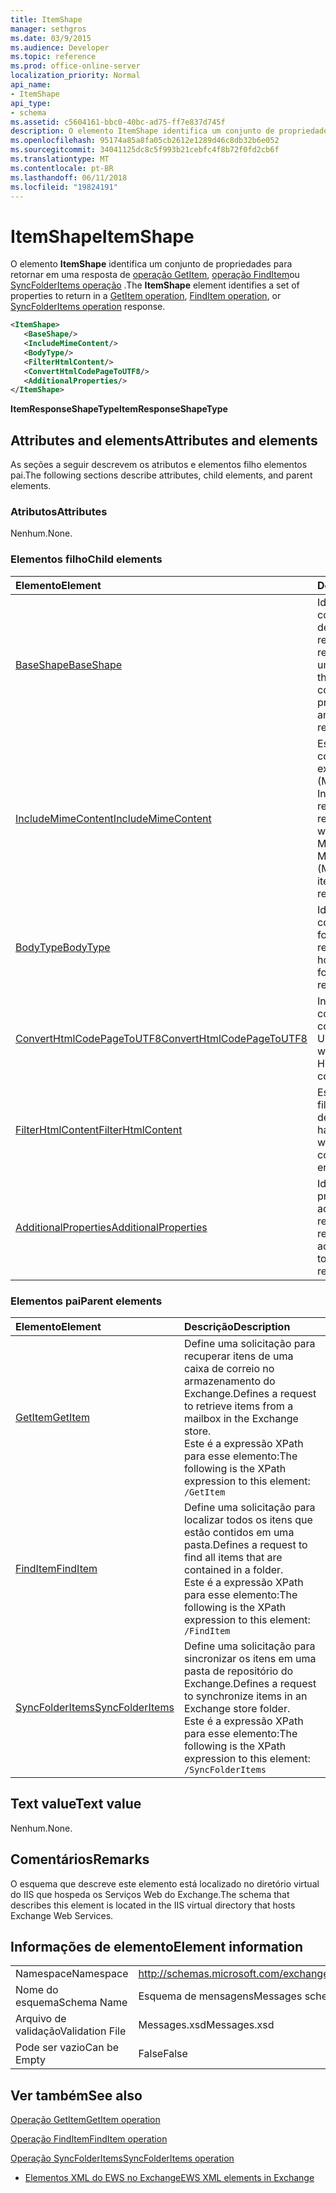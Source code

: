 ```yaml
---
title: ItemShape
manager: sethgros
ms.date: 03/9/2015
ms.audience: Developer
ms.topic: reference
ms.prod: office-online-server
localization_priority: Normal
api_name:
- ItemShape
api_type:
- schema
ms.assetid: c5604161-bbc0-40bc-ad75-ff7e837d745f
description: O elemento ItemShape identifica um conjunto de propriedades para retornar em uma operação de GetItem, operação FindItem ou resposta de operação SyncFolderItems.
ms.openlocfilehash: 95174a85a8fa05cb2612e1289d46c8db32b6e052
ms.sourcegitcommit: 34041125dc8c5f993b21cebfc4f8b72f0fd2cb6f
ms.translationtype: MT
ms.contentlocale: pt-BR
ms.lasthandoff: 06/11/2018
ms.locfileid: "19824191"
---
```

# <a name="itemshape"></a><span data-ttu-id="b9f9b-103">ItemShape</span><span class="sxs-lookup"><span data-stu-id="b9f9b-103">ItemShape</span></span>

<span data-ttu-id="b9f9b-104">O elemento **ItemShape** identifica um conjunto de propriedades para retornar em uma resposta de [operação GetItem](getitem-operation.md), [operação FindItem](finditem-operation.md)ou [SyncFolderItems operação](syncfolderitems-operation.md) .</span><span class="sxs-lookup"><span data-stu-id="b9f9b-104">The **ItemShape** element identifies a set of properties to return in a [GetItem operation](getitem-operation.md), [FindItem operation](finditem-operation.md), or [SyncFolderItems operation](syncfolderitems-operation.md) response.</span></span> 
  
```XML
<ItemShape>
   <BaseShape/>
   <IncludeMimeContent/>
   <BodyType/>
   <FilterHtmlContent/>
   <ConvertHtmlCodePageToUTF8/>
   <AdditionalProperties/>
</ItemShape>
```

 <span data-ttu-id="b9f9b-105">**ItemResponseShapeType**</span><span class="sxs-lookup"><span data-stu-id="b9f9b-105">**ItemResponseShapeType**</span></span>
## <a name="attributes-and-elements"></a><span data-ttu-id="b9f9b-106">Attributes and elements</span><span class="sxs-lookup"><span data-stu-id="b9f9b-106">Attributes and elements</span></span>

<span data-ttu-id="b9f9b-107">As seções a seguir descrevem os atributos e elementos filho elementos pai.</span><span class="sxs-lookup"><span data-stu-id="b9f9b-107">The following sections describe attributes, child elements, and parent elements.</span></span>
  
### <a name="attributes"></a><span data-ttu-id="b9f9b-108">Atributos</span><span class="sxs-lookup"><span data-stu-id="b9f9b-108">Attributes</span></span>

<span data-ttu-id="b9f9b-109">Nenhum.</span><span class="sxs-lookup"><span data-stu-id="b9f9b-109">None.</span></span>
  
### <a name="child-elements"></a><span data-ttu-id="b9f9b-110">Elementos filho</span><span class="sxs-lookup"><span data-stu-id="b9f9b-110">Child elements</span></span>

|<span data-ttu-id="b9f9b-111">**Elemento**</span><span class="sxs-lookup"><span data-stu-id="b9f9b-111">**Element**</span></span>|<span data-ttu-id="b9f9b-112">**Descrição**</span><span class="sxs-lookup"><span data-stu-id="b9f9b-112">**Description**</span></span>|
|:-----|:-----|
|[<span data-ttu-id="b9f9b-113">BaseShape</span><span class="sxs-lookup"><span data-stu-id="b9f9b-113">BaseShape</span></span>](baseshape.md) <br/> |<span data-ttu-id="b9f9b-114">Identifica a configuração básica de propriedades para retornar em uma resposta de item ou uma pasta.</span><span class="sxs-lookup"><span data-stu-id="b9f9b-114">Identifies the basic configuration of properties to return in an item or folder response.</span></span>  <br/> |
|[<span data-ttu-id="b9f9b-115">IncludeMimeContent</span><span class="sxs-lookup"><span data-stu-id="b9f9b-115">IncludeMimeContent</span></span>](includemimecontent.md) <br/> |<span data-ttu-id="b9f9b-116">Especifica se o conteúdo de email extensões MIME (Multipurpose Internet) de um item é retornado na resposta.</span><span class="sxs-lookup"><span data-stu-id="b9f9b-116">Specifies whether the Multipurpose Internet Mail Extensions (MIME) content of an item is returned in the response.</span></span>  <br/> |
|[<span data-ttu-id="b9f9b-117">BodyType</span><span class="sxs-lookup"><span data-stu-id="b9f9b-117">BodyType</span></span>](bodytype.md) <br/> |<span data-ttu-id="b9f9b-118">Identifica como o corpo de texto é formatado na resposta.</span><span class="sxs-lookup"><span data-stu-id="b9f9b-118">Identifies how the body text is formatted in the response.</span></span>  <br/> |
|[<span data-ttu-id="b9f9b-119">ConvertHtmlCodePageToUTF8</span><span class="sxs-lookup"><span data-stu-id="b9f9b-119">ConvertHtmlCodePageToUTF8</span></span>](converthtmlcodepagetoutf8.md) <br/> |<span data-ttu-id="b9f9b-120">Indica se o item do corpo em HTML é convertido em UTF8.</span><span class="sxs-lookup"><span data-stu-id="b9f9b-120">Indicates whether the item HTML body is converted to UTF8.</span></span>  <br/> |
|[<span data-ttu-id="b9f9b-121">FilterHtmlContent</span><span class="sxs-lookup"><span data-stu-id="b9f9b-121">FilterHtmlContent</span></span>](filterhtmlcontent.md) <br/> |<span data-ttu-id="b9f9b-122">Especifica se a filtragem de conteúdo de HTML está habilitado.</span><span class="sxs-lookup"><span data-stu-id="b9f9b-122">Specifies whether HTML content filtering is enabled.</span></span>  <br/> |
|[<span data-ttu-id="b9f9b-123">AdditionalProperties</span><span class="sxs-lookup"><span data-stu-id="b9f9b-123">AdditionalProperties</span></span>](additionalproperties.md) <br/> |<span data-ttu-id="b9f9b-124">Identifica as propriedades adicionais para retornar em uma resposta.</span><span class="sxs-lookup"><span data-stu-id="b9f9b-124">Identifies additional properties to return in a response.</span></span>  <br/> |
   
### <a name="parent-elements"></a><span data-ttu-id="b9f9b-125">Elementos pai</span><span class="sxs-lookup"><span data-stu-id="b9f9b-125">Parent elements</span></span>

|<span data-ttu-id="b9f9b-126">**Elemento**</span><span class="sxs-lookup"><span data-stu-id="b9f9b-126">**Element**</span></span>|<span data-ttu-id="b9f9b-127">**Descrição**</span><span class="sxs-lookup"><span data-stu-id="b9f9b-127">**Description**</span></span>|
|:-----|:-----|
|[<span data-ttu-id="b9f9b-128">GetItem</span><span class="sxs-lookup"><span data-stu-id="b9f9b-128">GetItem</span></span>](getitem.md) <br/> |<span data-ttu-id="b9f9b-129">Define uma solicitação para recuperar itens de uma caixa de correio no armazenamento do Exchange.</span><span class="sxs-lookup"><span data-stu-id="b9f9b-129">Defines a request to retrieve items from a mailbox in the Exchange store.</span></span>  <br/> <span data-ttu-id="b9f9b-130">Este é a expressão XPath para esse elemento:</span><span class="sxs-lookup"><span data-stu-id="b9f9b-130">The following is the XPath expression to this element:</span></span>  <br/>  `/GetItem` <br/> |
|[<span data-ttu-id="b9f9b-131">FindItem</span><span class="sxs-lookup"><span data-stu-id="b9f9b-131">FindItem</span></span>](finditem.md) <br/> |<span data-ttu-id="b9f9b-132">Define uma solicitação para localizar todos os itens que estão contidos em uma pasta.</span><span class="sxs-lookup"><span data-stu-id="b9f9b-132">Defines a request to find all items that are contained in a folder.</span></span>  <br/> <span data-ttu-id="b9f9b-133">Este é a expressão XPath para esse elemento:</span><span class="sxs-lookup"><span data-stu-id="b9f9b-133">The following is the XPath expression to this element:</span></span>  <br/>  `/FindItem` <br/> |
|[<span data-ttu-id="b9f9b-134">SyncFolderItems</span><span class="sxs-lookup"><span data-stu-id="b9f9b-134">SyncFolderItems</span></span>](syncfolderitems.md) <br/> |<span data-ttu-id="b9f9b-135">Define uma solicitação para sincronizar os itens em uma pasta de repositório do Exchange.</span><span class="sxs-lookup"><span data-stu-id="b9f9b-135">Defines a request to synchronize items in an Exchange store folder.</span></span>  <br/> <span data-ttu-id="b9f9b-136">Este é a expressão XPath para esse elemento:</span><span class="sxs-lookup"><span data-stu-id="b9f9b-136">The following is the XPath expression to this element:</span></span>  <br/>  `/SyncFolderItems` <br/> |
   
## <a name="text-value"></a><span data-ttu-id="b9f9b-137">Text value</span><span class="sxs-lookup"><span data-stu-id="b9f9b-137">Text value</span></span>

<span data-ttu-id="b9f9b-138">Nenhum.</span><span class="sxs-lookup"><span data-stu-id="b9f9b-138">None.</span></span>
  
## <a name="remarks"></a><span data-ttu-id="b9f9b-139">Comentários</span><span class="sxs-lookup"><span data-stu-id="b9f9b-139">Remarks</span></span>

<span data-ttu-id="b9f9b-140">O esquema que descreve este elemento está localizado no diretório virtual do IIS que hospeda os Serviços Web do Exchange.</span><span class="sxs-lookup"><span data-stu-id="b9f9b-140">The schema that describes this element is located in the IIS virtual directory that hosts Exchange Web Services.</span></span>
  
## <a name="element-information"></a><span data-ttu-id="b9f9b-141">Informações de elemento</span><span class="sxs-lookup"><span data-stu-id="b9f9b-141">Element information</span></span>

|||
|:-----|:-----|
|<span data-ttu-id="b9f9b-142">Namespace</span><span class="sxs-lookup"><span data-stu-id="b9f9b-142">Namespace</span></span>  <br/> |http://schemas.microsoft.com/exchange/services/2006/messages  <br/> |
|<span data-ttu-id="b9f9b-143">Nome do esquema</span><span class="sxs-lookup"><span data-stu-id="b9f9b-143">Schema Name</span></span>  <br/> |<span data-ttu-id="b9f9b-144">Esquema de mensagens</span><span class="sxs-lookup"><span data-stu-id="b9f9b-144">Messages schema</span></span>  <br/> |
|<span data-ttu-id="b9f9b-145">Arquivo de validação</span><span class="sxs-lookup"><span data-stu-id="b9f9b-145">Validation File</span></span>  <br/> |<span data-ttu-id="b9f9b-146">Messages.xsd</span><span class="sxs-lookup"><span data-stu-id="b9f9b-146">Messages.xsd</span></span>  <br/> |
|<span data-ttu-id="b9f9b-147">Pode ser vazio</span><span class="sxs-lookup"><span data-stu-id="b9f9b-147">Can be Empty</span></span>  <br/> |<span data-ttu-id="b9f9b-148">False</span><span class="sxs-lookup"><span data-stu-id="b9f9b-148">False</span></span>  <br/> |
   
## <a name="see-also"></a><span data-ttu-id="b9f9b-149">Ver também</span><span class="sxs-lookup"><span data-stu-id="b9f9b-149">See also</span></span>



[<span data-ttu-id="b9f9b-150">Operação GetItem</span><span class="sxs-lookup"><span data-stu-id="b9f9b-150">GetItem operation</span></span>](getitem-operation.md)
  
[<span data-ttu-id="b9f9b-151">Operação FindItem</span><span class="sxs-lookup"><span data-stu-id="b9f9b-151">FindItem operation</span></span>](finditem-operation.md)
  
[<span data-ttu-id="b9f9b-152">Operação SyncFolderItems</span><span class="sxs-lookup"><span data-stu-id="b9f9b-152">SyncFolderItems operation</span></span>](syncfolderitems-operation.md)


- [<span data-ttu-id="b9f9b-153">Elementos XML do EWS no Exchange</span><span class="sxs-lookup"><span data-stu-id="b9f9b-153">EWS XML elements in Exchange</span></span>](ews-xml-elements-in-exchange.md)

